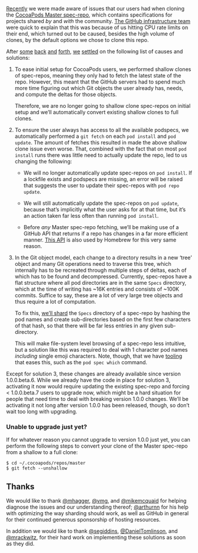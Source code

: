 [Recently](https://github.com/CocoaPods/CocoaPods/issues/4989) we were made aware of issues that our users had when
cloning the [CocoaPods Master spec-repo](https://github.com/CocoaPods/Specs), which contains specifications for projects
shared _by_ and _with_ the community.
[The GitHub infrastructure team](https://github.com/CocoaPods/CocoaPods/issues/4989#issuecomment-193772935) were quick
to explain that this was because of us hitting CPU rate limits on their end, which turned out to be caused, besides the
high volume of clones, by the default options we chose to clone this repo.

After
[some](https://github.com/CocoaPods/CocoaPods/issues/4989#issuecomment-193772935)
[back](https://github.com/CocoaPods/CocoaPods/issues/4989#issuecomment-193810378)
[and](https://github.com/CocoaPods/CocoaPods/issues/4989#issuecomment-193835710)
[forth](https://github.com/CocoaPods/CocoaPods/issues/4989#issuecomment-193838934),
[we](https://github.com/CocoaPods/CocoaPods/issues/4989#issuecomment-193869281)
[settled](https://github.com/CocoaPods/CocoaPods/issues/4989#issuecomment-193875012)
on the following list of causes and solutions:

1. To ease initial setup for CocoaPods users, we performed shallow clones of spec-repos, meaning they only had to fetch
   the latest state of the repo. However, this meant that the GitHub servers had to spend much more time figuring out
   which Git objects the user already has, needs, and compute the deltas for those objects.

   Therefore, we are no longer going to shallow clone spec-repos on initial setup and we’ll automatically convert
   existing shallow clones to full clones.

2. To ensure the user always has access to all the available podspecs, we automatically performed a `git fetch` on each
   `pod install` and `pod update`. The amount of fetches this resulted in made the above shallow clone issue even worse.
   That, combined with the fact that on most `pod install` runs there was little need to actually update the repo, led
   to us changing the following:

   - We will no longer automatically update spec-repos on `pod install`. If a lockfile exists and podspecs are missing,
     an error will be raised that suggests the user to update their spec-repos with `pod repo update`.

   - We will still automatically update the spec-repos on `pod update`, because that’s implicitly what the user asks for
     at that time, but it’s an action taken far less often than running `pod install`.

   - Before _any_ Master spec-repo fetching, we’ll be making use of a GitHub API that returns if a repo has changes in a
     far more efficient manner. [This API](https://developer.github.com/changes/2016-02-24-commit-reference-sha-api) is
     also used by Homebrew for this very same reason.

3. In the Git object model, each change to a directory results in a new ‘tree’ object and many Git operations need to
   traverse this tree, which internally has to be recreated through multiple steps of deltas, each of which has to be
   found and decompressed. Currently, spec-repos have a flat structure where all pod directories are in the same
   `Specs` directory, which at the time of writing has ~16K entries and consists of ~100K commits. Suffice to say, these
   are a lot of very large tree objects and thus require a lot of computation.

   To fix this, [we’ll shard](https://github.com/CocoaPods/cocoapods-repo-shard) the `Specs` directory of a spec-repo by
   hashing the pod names and create sub-directories based on the first few characters of that hash, so that there will
   be far less entries in any given sub-directory.

   This will make file-system level browsing of a spec-repo less intuitive, but a solution like this was required to
   deal with 1 character pod names _including_ single emoji characters. Note, though, that we have
   [tooling](https://guides.cocoapods.org/terminal/commands.html#group_specifications) that eases this, such as the
   `pod spec which` command.

Except for solution 3, these changes are already available since version 1.0.0.beta.6. While we already have the code in
place for solution 3, activating it now would require updating the existing spec-repo and forcing < 1.0.0.beta.7 users
to upgrade now, which might be a hard situation for people that need time to deal with breaking version 1.0.0 changes.
We’ll be activating it not long after version 1.0.0 has been released, though, so don’t wait too long with upgrading.

### Unable to upgrade just yet?

If for whatever reason you cannot upgrade to version 1.0.0 just yet, you can perform the following steps to convert your
clone of the Master spec-repo from a shallow to a full clone:

    $ cd ~/.cocoapods/repos/master
    $ git fetch --unshallow

## Thanks

We would like to thank [@mhagger](https://github.com/mhagger), [@vmg](https://github.com/vmg), and
[@mikemcquaid](https://github.com/mikemcquaid) for helping diagnose the issues and our understanding thereof;
[@arthurnn](https://github.com/arthurnn) for his help with optimizing the way sharding should work, as well as GitHub in
general for their continued generous sponsorship of hosting resources.

In addition we would like to thank [@segiddins](https://github.com/segiddins),
[@DanielTomlinson](https://github.com/DanielTomlinson), and [@mrackwitz](https://github.com/mrackwitz), for their hard
work on implementing these solutions as soon as they did.

